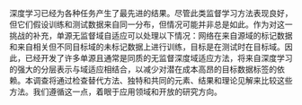 深度学习已经为各种任务产生了最先进的结果。尽管此类监督学习方法表现良好，但它们假设训练和测试数据来自同一分布，但情况可能并非总是如此。作为对这一挑战的补充，单源无监督域自适应可以处理以下情况：网络在来自源域的标记数据和来自相关但不同目标域的未标记数据上进行训练，目标是在测试时在目标域。因此，已经开发了许多单源且通常是同质的无监督深度域适应方法，将来自深度学习的强大的分层表示与域适应相结合，以减少对潜在成本高昂的目标数据标签的依赖。本调查将通过检查替代方法、独特和共同的元素、结果和理论见解来比较这些方法。我们遵循这一点，着眼于应用领域和开放的研究方向。

